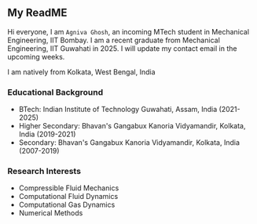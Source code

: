 ## My ReadME

Hi everyone, I am `Agniva Ghosh`, an incoming MTech student in Mechanical Engineering, IIT Bombay. I am a recent graduate from Mechanical Engineering, IIT Guwahati in 2025.
I will update my contact email in the upcoming weeks.

I am natively from Kolkata, West Bengal, India

### Educational Background
- BTech: Indian Institute of Technology Guwahati, Assam, India (2021-2025)
- Higher Secondary: Bhavan's Gangabux Kanoria Vidyamandir, Kolkata, India (2019-2021)
- Secondary: Bhavan's Gangabux Kanoria Vidyamandir, Kolkata, India (2007-2019)

### Research Interests
- Compressible Fluid Mechanics
- Computational Fluid Dynamics
- Computational Gas Dynamics
- Numerical Methods
<!--
**agnivaInd/agnivaInd** is a ✨ _special_ ✨ repository because its `README.md` (this file) appears on your GitHub profile.

Here are some ideas to get you started:

- 🔭 I’m currently working on ...
- 🌱 I’m currently learning ...
- 👯 I’m looking to collaborate on ...
- 🤔 I’m looking for help with ...
- 💬 Ask me about ...
- 📫 How to reach me: ...
- 😄 Pronouns: ...
- ⚡ Fun fact: ...
-->

